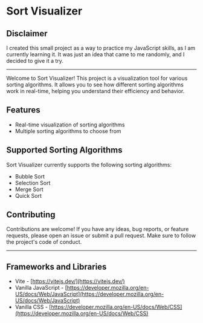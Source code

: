 # Sort Visualizer

## Disclaimer

I created this small project as a way to practice my JavaScript skills, as I am currently learning it. It was just an idea that came to me randomly, and I decided to give it a try.

---

Welcome to Sort Visualizer! This project is a visualization tool for various sorting algorithms. It allows you to see how different sorting algorithms work in real-time, helping you understand their efficiency and behavior.

## Features

- Real-time visualization of sorting algorithms
- Multiple sorting algorithms to choose from

## Supported Sorting Algorithms

Sort Visualizer currently supports the following sorting algorithms:

- Bubble Sort
- Selection Sort
- Merge Sort
- Quick Sort

## Contributing

Contributions are welcome! If you have any ideas, bug reports, or feature requests, please open an issue or submit a pull request. Make sure to follow the project's code of conduct.

---

## Frameworks and Libraries

- Vite - [https://vitejs.dev/](https://vitejs.dev/)
- Vanilla JavaScript - [https://developer.mozilla.org/en-US/docs/Web/JavaScript](https://developer.mozilla.org/en-US/docs/Web/JavaScript)
- Vanilla CSS - [https://developer.mozilla.org/en-US/docs/Web/CSS](https://developer.mozilla.org/en-US/docs/Web/CSS)
